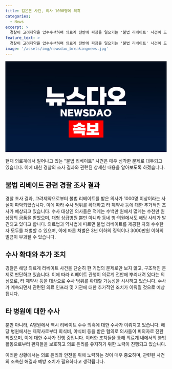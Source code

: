 ```yaml
---
title: 검은돈 사건, 의사 1000명에 의혹
categories:
  - News
excerpt: >
  경찰이 고려제약을 압수수색하며 의료계 전반에 파장을 일으키는 '불법 리베이트' 사건이 드러났다. 1000명 이상의 의사들이 수백만 원에서 수천만 원 상당의 금품을 받았으며, 대형 상급병원을 비롯한 다양한 의료기관이 연루됐다. 경찰은 구조적 문제로 간주하고 타 제약사의 수사 가능성을 시사하며, 혐의가 소명될 경우 3년 이하 징역이나 3000만원 이하의 벌금이 부과될 것으로 보인다. 또한 A대학병원의 전공의들에게도 리베이트 혐의로 수사가 이뤄지고 있으며, 이에 대한 재조사도 진행 중이다.
feature_text: >
  경찰이 고려제약을 압수수색하며 의료계 전반에 파장을 일으키는 '불법 리베이트' 사건이 드러났다. 1000명 이상의 의사들이 수백만 원에서 수천만 원 상당의 금품을 받았으며, 대형 상급병원을 비롯한 다양한 의료기관이 연루됐다. 경찰은 구조적 문제로 간주하고 타 제약사의 수사 가능성을 시사하며, 혐의가 소명될 경우 3년 이하 징역이나 3000만원 이하의 벌금이 부과될 것으로 보인다. 또한 A대학병원의 전공의들에게도 리베이트 혐의로 수사가 이뤄지고 있으며, 이에 대한 재조사도 진행 중이다.
image: '/assets/img/newsdao_breakingnews.jpg'
---
```


<p><img src="/assets/img/newsdao_breakingnews.jpg" alt="firstkoreanews 속보" /></p>

<p>현재 의료계에서 일어나고 있는 "불법 리베이트" 사건은 매우 심각한 문제로 대두되고 있습니다. 이에 대한 경찰의 조사 결과와 관련된 상세한 내용을 알아보도록 하겠습니다. </p>

<h2 data-ke-size="size26">불법 리베이트 관련 경찰 조사 결과</h2>

<p data-ke-size="size16">경찰 조사 결과, 고려제약으로부터 불법 리베이트를 받은 의사가 1000명 이상이라는 사실이 파악되었습니다. 이에 따라 수사 범위를 확대하고 타 제약사 등에 대한 추가적인 조사가 예상되고 있습니다. 수사 대상인 의사들은 적게는 수백만 원에서 많게는 수천만 원 상당의 금품을 받았으며, 대형 상급병원 뿐만 아니라 동네 병·의원에서도 해당 사례가 발견되고 있다고 합니다. 의료법과 약사법에 따르면 불법 리베이트를 제공한 자와 수수한 자 모두를 처벌할 수 있으며, 이에 따른 처벌은 3년 이하의 징역이나 3000만원 이하의 벌금이 부과될 수 있습니다.</p>

<h2 data-ke-size="size26">수사 확대와 추가 조치</h2>

<p data-ke-size="size16">경찰은 해당 의료계 리베이트 사건을 단순히 한 기업의 문제로만 보지 않고, 구조적인 문제로 판단하고 있습니다. 이에 따라 리베이트 관행이 의료계 전반에 뿌리내려 있다는 의심으로, 타 제약사 등을 대상으로 수사 범위를 확대할 가능성을 시사하고 있습니다. 수사가 계속되면서 관련된 의료 인프라 및 기관에 대한 추가적인 조치가 이뤄질 것으로 예상됩니다.</p>

<h2 data-ke-size="size26">타 병원에 대한 수사</h2>

<p data-ke-size="size16">뿐만 아니라, A병원에서 역시 리베이트 수수 의혹에 대한 수사가 이뤄지고 있습니다. 해당 병원에서는 제약사로부터 회식비, 야식비 등을 받은 혐의로 의사들이 피의자로 전환되었으며, 이에 대한 수사가 진행 중입니다. 이러한 조치들을 통해 의료계 내에서의 불법 활동으로부터 환자들을 보호하고 의료 윤리를 유지하기 위한 노력이 진행되고 있습니다.</p>

<p>이러한 상황에서는 의료 윤리와 안전을 위해 노력하는 것이 매우 중요하며, 관련된 사건의 조속한 해결과 예방 조치가 필요하다고 생각됩니다.</p>

